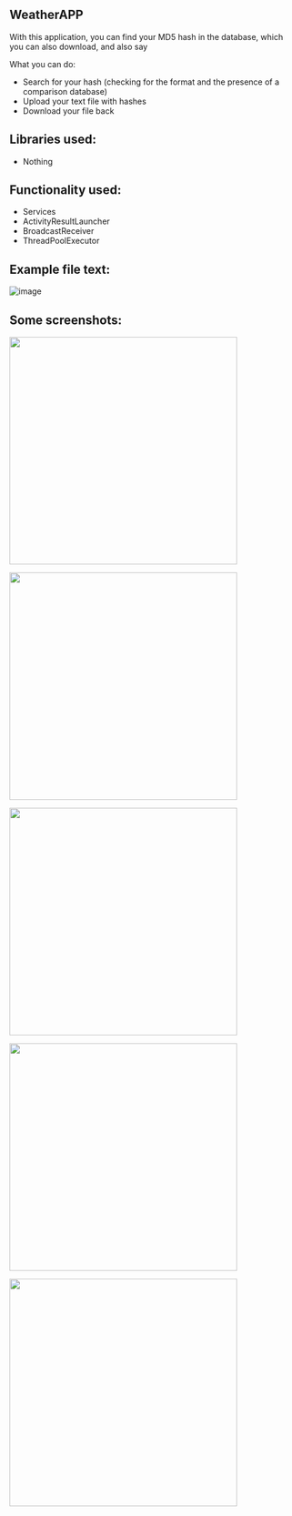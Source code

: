 WeatherAPP
-
With this application, you can find your MD5 hash in the database, which you can also download, and also say

What you can do:
- Search for your hash (checking for the format and the presence of a comparison database)
- Upload your text file with hashes
- Download your file back

Libraries used:
-
- Nothing

Functionality used:
-
- Services
- ActivityResultLauncher
- BroadcastReceiver
- ThreadPoolExecutor

Example file text:
-
![image](https://user-images.githubusercontent.com/109204462/236454598-279393c2-bbcc-485d-99a1-4840d329944e.png)

Some screenshots:
-

<img align="center" src="https://user-images.githubusercontent.com/109204462/236451840-0f6bd9a2-216a-4832-8459-b7a4cc048253.png" height="400" /></a>

<img align="center" src="https://user-images.githubusercontent.com/109204462/236451943-9f9bd094-fbfb-48b3-a99d-ef61ae2c73db.png" height="400" /></a>

<img align="center" src="https://user-images.githubusercontent.com/109204462/236452330-68f4a19b-eabb-4ea1-9961-cace1ea27f6a.png" height="400" /></a>

<img align="center" src="https://user-images.githubusercontent.com/109204462/236452363-607e3eb1-67c1-4b5e-9639-993311cb8da8.png" height="400" /></a>

<img align="center" src="https://user-images.githubusercontent.com/109204462/236452480-6716f71d-5078-4c04-9fe0-220bdd86ba5c.png" height="400" /></a>




